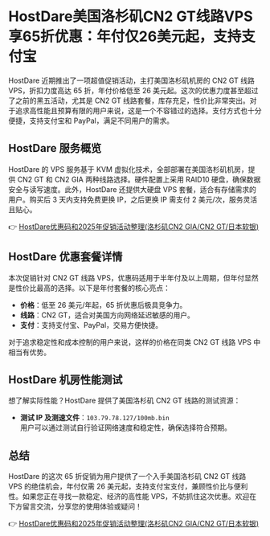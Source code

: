 # HostDare美国洛杉矶CN2 GT线路VPS享65折优惠：年付仅26美元起，支持支付宝

HostDare 近期推出了一项超值促销活动，主打美国洛杉矶机房的 CN2 GT 线路 VPS，折扣力度高达 65 折，年付价格低至 26 美元起。这次的优惠力度甚至超过了之前的黑五活动，尤其是 CN2 GT 线路套餐，库存充足，性价比非常突出。对于追求高性能且预算有限的用户来说，这是一个不容错过的选择。支付方式也十分便捷，支持支付宝和 PayPal，满足不同用户的需求。

## HostDare 服务概览

HostDare 的 VPS 服务基于 KVM 虚拟化技术，全部部署在美国洛杉矶机房，提供 CN2 GT 和 CN2 GIA 两种线路选择。硬件配置上采用 RAID10 硬盘，确保数据安全与读写速度。此外，HostDare 还提供大硬盘 VPS 套餐，适合有存储需求的用户。购买后 3 天内支持免费更换 IP，之后更换 IP 需支付 2 美元/次，服务灵活且贴心。

👉 [HostDare优惠码和2025年促销活动整理(洛杉矶CN2 GIA/CN2 GT/日本软银)](https://bit.ly/hostdare)

## HostDare 优惠套餐详情

本次促销针对 CN2 GT 线路 VPS，优惠码适用于半年付及以上周期，但年付显然是性价比最高的选择。以下是年付套餐的核心亮点：

- **价格**：低至 26 美元/年起，65 折优惠后极具竞争力。
- **线路**：CN2 GT，适合对美国方向网络延迟敏感的用户。
- **支付**：支持支付宝、PayPal，交易方便快捷。

对于追求稳定性和成本控制的用户来说，这样的价格在同类 CN2 GT 线路 VPS 中相当有优势。

## HostDare 机房性能测试

想了解实际性能？HostDare 提供了美国洛杉矶 CN2 GT 线路的测试资源：  
- **测试 IP 及测速文件**：`103.79.78.127/100mb.bin`  
用户可以通过测试自行验证网络速度和稳定性，确保选择符合预期。

## 总结

HostDare 的这次 65 折促销为用户提供了一个入手美国洛杉矶 CN2 GT 线路 VPS 的绝佳机会，年付仅需 26 美元起，支持支付宝支付，兼顾性价比与便利性。如果您正在寻找一款稳定、经济的高性能 VPS，不妨抓住这次优惠。欢迎在下方留言交流，分享您的使用体验或疑问！

👉 [HostDare优惠码和2025年促销活动整理(洛杉矶CN2 GIA/CN2 GT/日本软银)](https://bit.ly/hostdare)